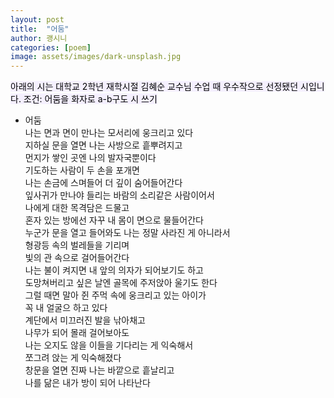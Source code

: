 ```yaml
---
layout: post
title:  "어둠"
author: 괭시니
categories: [poem]
image: assets/images/dark-unsplash.jpg
---
```

<mark style='background-color: #f5f0ff'>아래의 시는 대학교 2학년 재학시절 김혜순 교수님 수업 때 우수작으로 선정됐던 시입니다. 조건: 어둠을 화자로 a-b구도 시 쓰기</mark>

- 어둠<br>
나는 면과 면이 만나는 모서리에 웅크리고 있다<br>
지하실 문을 열면 나는 사방으로 흩뿌려지고<br>
먼지가 쌓인 곳엔 나의 발자국뿐이다<br>
기도하는 사람이 두 손을 포개면<br>
나는 손금에 스며들어 더 깊이 숨어들어간다<br>
잎사귀가 만나야 들리는 바람의 소리같은 사람이어서<br>
나에게 대한 목격담은 드물고<br>
혼자 있는 방에선 자꾸 내 몸이 면으로 물들어간다<br>
누군가 문을 열고 들어와도 나는 정말 사라진 게 아니라서<br>
형광등 속의 벌레들을 기리며<br>
빛의 관 속으로 걸어들어간다<br>
나는 불이 켜지면 내 앞의 의자가 되어보기도 하고<br>
도망쳐버리고 싶은 날엔 골목에 주저앉아 울기도 한다<br>
그럴 때면 말아 쥔 주먹 속에 웅크리고 있는 아이가<br>
꼭 내 얼굴으 하고 있다<br>
계단에서 미끄러진 발을 낚아채고<br>
나무가 되어 몰래 걸어보아도<br>
나는 오지도 않을 이들을 기다리는 게 익숙해서<br>
쪼그려 앉는 게 익숙해졌다<br>
창문을 열면 진짜 나는 바깥으로 흩날리고<br>
나를 닮은 내가 방이 되어 나타난다

